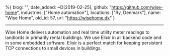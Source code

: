 %{
  blog: "",
  date_added: ~D[2019-02-25],
  github: "https://github.com/wise-home",
  industries: ["Home automation"],
  locations: ["Ry, Denmark"],
  name: "Wise Home",
  old_id: 57,
  url: "https://wisehome.dk"
}

---

Wise Home delivers automation and real time utility meter readings to landlords in primarily rental buildings. We use Elixir in all backend code and in some embedded software. Elixir is a perfect match for keeping persistent TCP connections to small devices in buildings.
